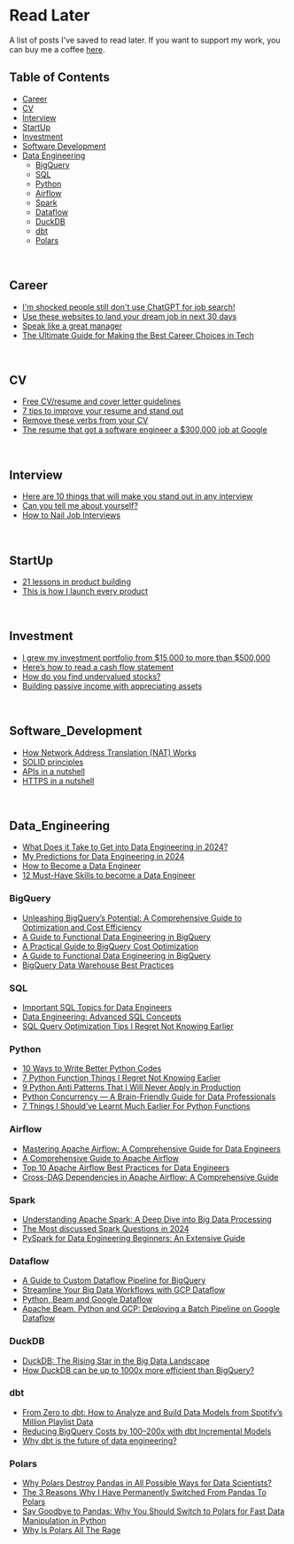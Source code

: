 # Read Later

A list of posts I've saved to read later. If you want to support my work, you can buy me a coffee [here](https://www.buymeacoffee.com/emredurukn).

## Table of Contents

- [Career](#career)
- [CV](#cv)
- [Interview](#interview)
- [StartUp](#startup)
- [Investment](#investment)
- [Software Development](#software_development)
- [Data Engineering](#data_engineering)
  - [BigQuery](#bigquery)
  - [SQL](#sql)
  - [Python](#python)
  - [Airflow](#airflow)
  - [Spark](#spark)
  - [Dataflow](#dataflow)
  - [DuckDB](#duckdb)
  - [dbt](#dbt)
  - [Polars](#polars)

<br>

## Career

- [I'm shocked people still don't use ChatGPT for job search!](https://x.com/manishkhosiya/status/1781932357056164343)
- [Use these websites to land your dream job in next 30 days](https://x.com/codebypoonam/status/1828421385905123468)
- [Speak like a great manager](https://x.com/cooltechtipz/status/1819780629870887079)
- [The Ultimate Guide for Making the Best Career Choices in Tech](https://dnastacio.medium.com/hierarchy-of-career-priorities-c18768d32598)

<br>

## CV

- [Free CV/resume and cover letter guidelines](https://x.com/madzadev/status/1612072861354663937)
- [7 tips to improve your resume and stand out](https://x.com/PMDiegoGranados/status/1582115284269211648)
- [Remove these verbs from your CV](https://x.com/simon_ingari/status/1826478886470697448)
- [The resume that got a software engineer a $300,000 job at Google](https://levelup.gitconnected.com/the-resume-that-got-a-software-engineer-a-300-000-job-at-google-8c5a1ecff40f)

<br>

## Interview

- [Here are 10 things that will make you stand out in any interview](https://x.com/theleoalexandru/status/1601227466571292672)
- [Can you tell me about yourself?](https://x.com/maybeshalinii/status/1769223301099074035)
- [How to Nail Job Interviews](https://singhdivyanshu917.medium.com/how-to-nail-job-interviews-880f23f4213)

<br>

## StartUp

- [21 lessons in product building](https://x.com/hrishiptweets/status/1517006308800532480)
- [This is how I launch every product](https://x.com/lukemiler/status/1841850332520779776)

<br>

## Investment

- [I grew my investment portfolio from $15,000 to more than $500,000](https://x.com/AccentInvesting/status/1782383362096693675)
- [Here’s how to read a cash flow statement](https://x.com/investmattallen/status/1745136276334948458)
- [How do you find undervalued stocks?](https://x.com/qcompounding/status/1745437067931214129)
- [Building passive income with appreciating assets](https://x.com/iamcoriarnold/status/1767511050063171688)

<br>

## Software_Development

- [How Network Address Translation (NAT) Works](https://x.com/thatstraw/status/1809644169918403038)
- [SOLID principles](https://x.com/NikkiSiapno/status/1842567598820807017)
- [APIs in a nutshell](https://x.com/ainasanghi/status/1824031538755121256)
- [HTTPS in a nutshell](https://x.com/nikkisiapno/status/1795083023312121947)

<br>

## Data_Engineering

- [What Does it Take to Get into Data Engineering in 2024?](https://towardsdatascience.com/what-does-it-take-to-get-into-data-engineering-in-2024-5efb9c41865b)
- [My Predictions for Data Engineering in 2024](https://medium.com/art-of-data-engineering/my-predictions-for-data-engineering-in-2024-0723fa7a6e04)
- [How to Become a Data Engineer](https://towardsdatascience.com/how-to-become-a-data-engineer-c0319cb226c2)
- [12 Must-Have Skills to become a Data Engineer](https://medium.datadriveninvestor.com/12-must-have-skills-to-become-a-data-engineer-35b100dbee0a)

### BigQuery

- [Unleashing BigQuery’s Potential: A Comprehensive Guide to Optimization and Cost Efficiency](https://medium.com/edts/unleashing-bigquerys-potential-a-comprehensive-guide-to-optimization-and-cost-efficiency-a1a769eb57c3)
- [A Guide to Functional Data Engineering in BigQuery](https://medium.com/decode-data/a-guide-to-functional-data-engineering-in-bigquery-9c0065d76749)
- [A Practical Guide to BigQuery Cost Optimization](https://datatovalue.blog/a-practical-guide-to-bigquery-cost-optimization-f8d78c94bbe2)
- [A Guide to Functional Data Engineering in BigQuery](https://medium.com/decode-data/a-guide-to-functional-data-engineering-in-bigquery-9c0065d76749)
- [BigQuery Data Warehouse Best Practices](https://phoenix-analytics.medium.com/bigquery-data-warehouse-best-practices-48550a91a83c)

### SQL

- [Important SQL Topics for Data Engineers](https://medium.com/art-of-data-engineering/important-sql-topics-for-data-engineers-928f86b62cc4)
- [Data Engineering: Advanced SQL Concepts](https://medium.com/@mohammad.atif1987/data-engineering-advanced-sql-concepts-a32865659783)
- [SQL Query Optimization Tips I Regret Not Knowing Earlier](https://medium.com/art-of-data-engineering/sql-query-optimization-tips-i-regret-not-knowing-earlier-a6de8323c04b)

### Python

- [10 Ways to Write Better Python Codes](https://levelup.gitconnected.com/10-ways-to-write-better-python-codes-55fc862ab0ef)
- [7 Python Function Things I Regret Not Knowing Earlier](https://levelup.gitconnected.com/7-python-function-things-i-regret-not-knowing-earlier-989b6a89d802)
- [9 Python Anti Patterns That I Will Never Apply in Production](https://levelup.gitconnected.com/9-python-anti-patterns-that-i-will-never-apply-in-production-dd6f3d1e4b42)
- [Python Concurrency — A Brain-Friendly Guide for Data Professionals](https://towardsdatascience.com/python-concurrency-a-brain-friendly-guide-for-data-professionals-a6215a3e9e26)
- [7 Things I Should’ve Learnt Much Earlier For Python Functions](https://levelup.gitconnected.com/7-things-i-shouldve-learnt-much-earlier-for-python-functions-69d1108f0f62)

### Airflow

- [Mastering Apache Airflow: A Comprehensive Guide for Data Engineers](https://medium.com/@hkabhi916/mastering-apache-airflow-a-comprehensive-guide-for-data-engineers-8e91c296ab0e)
- [A Comprehensive Guide to Apache Airflow](https://blog.thecloudside.com/a-comprehensive-guide-to-apache-airflow-e8df3d2810c4)
- [Top 10 Apache Airflow Best Practices for Data Engineers](https://medium.com/@Nelsonalfonso/top-10-apache-airflow-best-practices-for-data-engineers-f72de2b6175d)
- [Cross-DAG Dependencies in Apache Airflow: A Comprehensive Guide](https://medium.com/datamindedbe/cross-dag-dependencies-in-apache-airflow-a-comprehensive-guide-88cbc0bc68d0)

### Spark

- [Understanding Apache Spark: A Deep Dive into Big Data Processing](https://medium.com/art-of-data-engineering/understanding-apache-spark-a-deep-dive-into-big-data-processing-7f3e86e3f921)
- [The Most discussed Spark Questions in 2024](https://medium.com/towards-data-engineering/the-most-discussed-spark-questions-in-2024-8aeb5bcb82be)
- [PySpark for Data Engineering Beginners: An Extensive Guide](https://pawankg.medium.com/pyspark-for-data-engineering-beginners-an-extensive-guide-ce29520a78ca)

### Dataflow

- [A Guide to Custom Dataflow Pipeline for BigQuery](https://medium.com/@nerukulla0719/custom-dataflow-pipeline-to-read-events-from-pub-sub-and-write-to-multiple-destination-tables-in-48dbf221f14b)
- [Streamline Your Big Data Workflows with GCP Dataflow](https://medium.com/illumination/streamline-your-big-data-workflows-with-gcp-dataflow-from-pipeline-design-to-execution-da43b38d610c)
- [Python, Beam and Google Dataflow](https://cassio-bolba.medium.com/python-beam-and-google-dataflow-from-batch-to-streaming-in-a-few-lines-86e8b09f062f)
- [Apache Beam, Python and GCP: Deploying a Batch Pipeline on Google Dataflow](https://cassio-bolba.medium.com/apache-beam-python-and-gcp-deploying-a-batch-pipeline-on-google-dataflow-e723acb7d6d3)

### DuckDB

- [DuckDB: The Rising Star in the Big Data Landscape](https://mihaibojin.medium.com/duckdb-the-big-data-rising-star-71916f953f18)
- [How DuckDB can be up to 1000x more efficient than BigQuery?](https://medium.com/@kayrnt/how-duckdb-can-be-up-to-1000x-more-efficient-than-bigquery-36bab2405259)

### dbt

- [From Zero to dbt: How to Analyze and Build Data Models from Spotify’s Million Playlist Data](https://medium.com/inthepipeline/from-zero-to-dbt-how-to-analyze-and-build-data-models-from-spotifys-million-playlist-data-241c3d8c9b5d)
- [Reducing BigQuery Costs by 100–200x with dbt Incremental Models](https://blog.stackademic.com/reducing-bigquery-costs-by-100-200x-with-dbt-incremental-models-c4375b945b69)
- [Why dbt is the future of data engineering?](https://medium.com/@blosher13/why-dbt-could-be-the-future-of-data-engineering-79ef7094080a)

### Polars

- [Why Polars Destroy Pandas in All Possible Ways for Data Scientists?](https://pub.towardsai.net/why-polars-destroys-pandas-in-all-possible-ways-for-data-scientists-cea244fedd53)
- [The 3 Reasons Why I Have Permanently Switched From Pandas To Polars](https://towardsdatascience.com/the-3-reasons-why-i-have-permanently-switched-from-pandas-to-polars-b41d013a787b)
- [Say Goodbye to Pandas: Why You Should Switch to Polars for Fast Data Manipulation in Python](https://viv1kv.medium.com/say-goodbye-to-pandas-why-you-should-switch-to-polars-for-fast-data-manipulation-in-python-df00dcab788f)
- [Why Is Polars All The Rage](https://medium.com/@SeattleDataGuy/why-is-polars-all-the-rage-c9216894894d)
